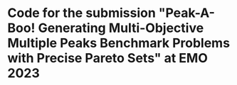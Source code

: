 # Code for the submission "Peak-A-Boo! Generating Multi-Objective Multiple Peaks Benchmark Problems with Precise Pareto Sets" at EMO 2023


